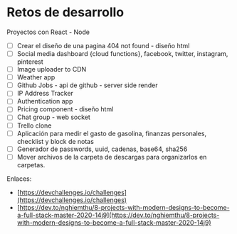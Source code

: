 # Retos de desarrollo

Proyectos con React - Node

- [ ]  Crear el diseño de una pagina 404 not found - diseño html
- [ ]  Social media dashboard {cloud functions}, facebook, twitter, instagram, pinterest
- [ ]  Image uploader to CDN
- [ ]  Weather app
- [ ]  Github Jobs - api de github - server side render
- [ ]  IP Address Tracker
- [ ]  Authentication app
- [ ]  Pricing component - diseño html
- [ ]  Chat group - web socket
- [ ]  Trello clone
- [ ]  Aplicación para medir el gasto de gasolina, finanzas personales, checklist y block de notas
- [ ]  Generador de passwords, uuid, cadenas, base64, sha256
- [ ]  Mover archivos de la carpeta de descargas para organizarlos en carpetas.

Enlaces:

- [https://devchallenges.io/challenges](https://devchallenges.io/challenges)
- [https://dev.to/nghiemthu/8-projects-with-modern-designs-to-become-a-full-stack-master-2020-14j9](https://dev.to/nghiemthu/8-projects-with-modern-designs-to-become-a-full-stack-master-2020-14j9)
